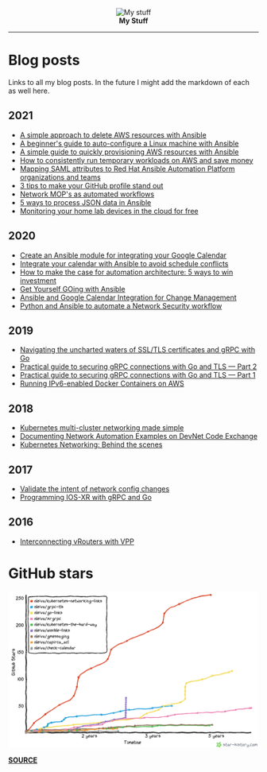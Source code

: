 <p align="center">
  <img height="175" title="My stuff" src="static/flat-2126884.svg"><br>
  <b>My Stuff</b><br>
</p>

---

# Blog posts

Links to all my blog posts.
In the future I might add the markdown of each as well here.

## 2021
- [A simple approach to delete AWS resources with Ansible](https://nleiva.medium.com/a-simple-approach-to-delete-aws-resources-with-ansible-b31c796fa16d)
- [A beginner's guide to auto-configure a Linux machine with Ansible](https://nleiva.medium.com/a-beginners-guide-to-auto-configure-a-linux-machine-with-ansible-1f4435e8f12e)
- [A simple guide to quickly provisioning AWS resources with Ansible](https://nleiva.medium.com/a-simple-guide-to-quickly-provisioning-aws-resources-with-ansible-35e67ae15b9c)
- [How to consistently run temporary workloads on AWS and save money](https://nleiva.medium.com/how-you-can-consistently-run-temporary-workloads-in-the-cloud-37140b4b5e55)
- [Mapping SAML attributes to Red Hat Ansible Automation Platform organizations and teams](https://www.ansible.com/blog/mapping-saml-attributes-to-red-hat-ansible-automation-platform-organizations-and-teams)
- [3 tips to make your GitHub profile stand out](https://nleiva.medium.com/3-tips-to-make-your-github-profile-stand-out-7b7a73c54572)
- [Network MOP's as automated workflows](https://www.ansible.com/blog/network-mops-as-automated-workflows)
- [5 ways to process JSON data in Ansible](https://opensource.com/article/21/4/process-json-data-ansible)
- [Monitoring your home lab devices in the cloud for free](https://nleiva.medium.com/monitoring-your-home-lab-devices-in-the-cloud-for-free-54c4d11ac471)

## 2020
- [Create an Ansible module for integrating your Google Calendar](https://opensource.com/article/20/10/ansible-module-go)
- [Integrate your calendar with Ansible to avoid schedule conflicts](https://opensource.com/article/20/10/calendar-ansible)
- [How to make the case for automation architecture: 5 ways to win investment](https://www.redhat.com/architect/automation-architecture)
- [Get Yourself GOing with Ansible](https://codeburst.io/get-yourself-going-with-ansible-60ca623bf4)
- [Ansible and Google Calendar Integration for Change Management](https://medium.com/swlh/ansible-and-google-calendar-integration-for-change-management-7c00553b3d5a)
- [Python and Ansible to automate a Network Security workflow](https://medium.com/swlh/python-and-ansible-to-automate-a-network-security-workflow-28b9a44660c6)

## 2019
- [Navigating the uncharted waters of SSL/TLS certificates and gRPC with Go](https://blog.gopheracademy.com/advent-2019/go-grps-and-tls/)
- [Practical guide to securing gRPC connections with Go and TLS — Part 2](https://itnext.io/practical-guide-to-securing-grpc-connections-with-go-and-tls-part-2-994ef93b8ea9)
- [Practical guide to securing gRPC connections with Go and TLS — Part 1](https://itnext.io/practical-guide-to-securing-grpc-connections-with-go-and-tls-part-1-f63058e9d6d1)
- [Running IPv6-enabled Docker Containers on AWS](https://medium.com/@nleiva/running-ipv6-enabled-docker-containers-on-aws-87e090ab0397)

## 2018
- [Kubernetes multi-cluster networking made simple](https://medium.com/@nleiva/kubernetes-multi-cluster-networking-made-simple-c8f26827813)
- [Documenting Network Automation Examples on DevNet Code Exchange](https://blogs.cisco.com/developer/documenting-network-automation)
- [Kubernetes Networking: Behind the scenes](https://medium.com/@nleiva/kubernetes-networking-behind-the-scenes-39a1ab1792bb)

## 2017
- [Validate the intent of network config changes](https://xrdocs.io/programmability/tutorials/2017-08-14-validate-the-intent-of-network-config-changes/)
- [Programming IOS-XR with gRPC and Go](https://xrdocs.io/programmability/tutorials/2017-08-04-programming-ios-xr-with-grpc-and-go/)

## 2016
- [Interconnecting vRouters with VPP](https://wiki.fd.io/view/VPP/Interconnecting_vRouters_with_VPP)

# GitHub stars

![stars](static/github.png)

[**SOURCE**](https://star-history.t9t.io/#nleiva/kubernetes-networking-links&nleiva/grpc-tls&nleiva/go-links&nleiva/xrgrpc&nleiva/kubernetes-the-hard-way&nleiva/ansible-links&nleiva/gmessaging&nleiva/capirca_acl&nleiva/check-calendar)
